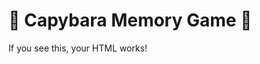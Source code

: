 <!DOCTYPE html>
<html>
  <head>
    <meta charset="UTF-8">
    <title>Capybara Memory Game</title>
  </head>
  <body>
    <h1>🐹 Capybara Memory Game 💖</h1>
    <p>If you see this, your HTML works!</p>
    <script>
      alert("Hi! Capybara is here 🩷");
    </script>
  </body>
</html>
